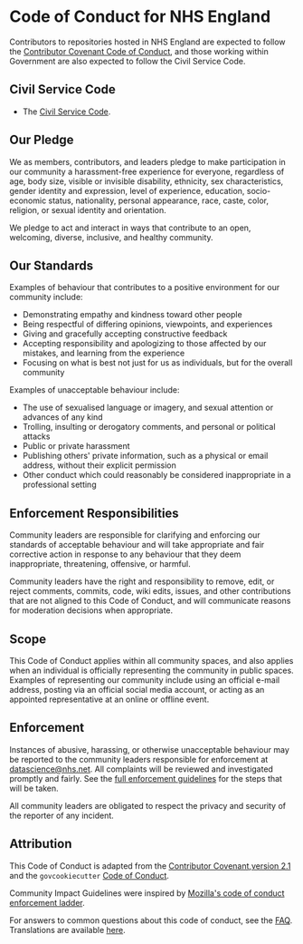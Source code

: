 # Code of Conduct for NHS England

Contributors to repositories hosted in NHS England are expected to follow the [Contributor Covenant Code of Conduct][homepage], and those working within Government are also expected to follow the Civil Service Code.

## Civil Service Code

- The [Civil Service Code](https://www.gov.uk/government/publications/civil-service-code/the-civil-service-code).

## Our Pledge

We as members, contributors, and leaders pledge to make participation in our community a harassment-free experience for everyone, regardless of age, body size, visible or invisible disability, ethnicity, sex characteristics, gender identity and expression, level of experience, education, socio-economic status, nationality, personal appearance, race, caste, color, religion, or sexual identity and orientation.

We pledge to act and interact in ways that contribute to an open, welcoming, diverse, inclusive, and healthy community.

## Our Standards

Examples of behaviour that contributes to a positive environment for our community include:

- Demonstrating empathy and kindness toward other people
- Being respectful of differing opinions, viewpoints, and experiences
- Giving and gracefully accepting constructive feedback
- Accepting responsibility and apologizing to those affected by our mistakes, and learning from the experience
- Focusing on what is best not just for us as individuals, but for the overall community

Examples of unacceptable behaviour include:

- The use of sexualised language or imagery, and sexual attention or advances of any kind
- Trolling, insulting or derogatory comments, and personal or political attacks
- Public or private harassment
- Publishing others' private information, such as a physical or email address, without their explicit permission
- Other conduct which could reasonably be considered inappropriate in a professional setting

## Enforcement Responsibilities

Community leaders are responsible for clarifying and enforcing our standards of acceptable behaviour and will take appropriate and fair corrective action in response to any behaviour that they deem inappropriate, threatening, offensive, or harmful.

Community leaders have the right and responsibility to remove, edit, or reject comments, commits, code, wiki edits, issues, and other contributions that are not aligned to this Code of Conduct, and will communicate reasons for moderation decisions when appropriate.

## Scope

This Code of Conduct applies within all community spaces, and also applies when an individual is officially representing the community in public spaces. Examples of representing our community include using an official e-mail address, posting via an official social media account, or acting as an appointed representative at an online or offline event.

## Enforcement

Instances of abusive, harassing, or otherwise unacceptable behaviour may be reported to the community leaders responsible for enforcement at datascience@nhs.net. All complaints will be reviewed and investigated promptly and fairly. See the [full enforcement guidelines](https://www.contributor-covenant.org/version/2/1/code_of_conduct/) for the steps that will be taken.

All community leaders are obligated to respect the privacy and security of the reporter of any incident.

## Attribution

This Code of Conduct is adapted from the [Contributor Covenant][homepage],[version 2.1](https://www.contributor-covenant.org/version/2/1/code_of_conduct.html) and the `govcookiecutter` [Code of Conduct](https://github.com/best-practice-and-impact/govcookiecutter/blob/main/CODE_OF_CONDUCT.md).

Community Impact Guidelines were inspired by [Mozilla's code of conduct enforcement ladder](https://github.com/mozilla/diversity).

[homepage]: https://www.contributor-covenant.org

For answers to common questions about this code of conduct, see the [FAQ](https://www.contributor-covenant.org/faq). Translations are available [here](https://www.contributor-covenant.org/translations).